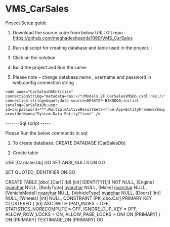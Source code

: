 # VMS_CarSales
Project Setup guide
1.	Download the source code from below URL:
Git repo : https://github.com/meghadeshpande1989/VMS_CarSales

2.	Run sql script for creating database and table used in the project.
3.	Click on the solution 
4.	Build the project and Run the same.
5.	Please note – change database name , username and password in web.config connection string
<connectionStrings>
  
    <add name="CarSalesDbEntities" connectionString="metadata=res://*/Models.EF.CarSalesVMSDb.csdl|res://*/Models.EF.CarSalesVMSDb.ssdl|res://*/Models.EF.CarSalesVMSDb.msl;provider=System.Data.SqlClient;provider connection string=&quot;data source=DESKTOP-B2KNOQ0;initial catalog=CarSalesDb;user id=sa;password=***;MultipleActiveResultSets=True;App=EntityFramework&quot;" providerName="System.Data.EntityClient" />

</connectionStrings>



-------Sql script -----

Please Run the below commands in sql:


1)	To create database:
 CREATE DATABASE [CarSalesDb]

2) Create table

USE [CarSalesDb]
GO
SET ANSI_NULLS ON
GO

SET QUOTED_IDENTIFIER ON
GO

CREATE TABLE [dbo].[Car](
	[Id] [int] IDENTITY(1,1) NOT NULL,
	[Engine] [nvarchar](max) NULL,
	[BodyType] [nvarchar](max) NULL,
	[Make] [nvarchar](max) NULL,
	[VehicleModel] [nvarchar](max) NULL,
	[VehicleType] [nvarchar](max) NULL,
	[Doors] [int] NULL,
	[Wheels] [int] NULL,
 CONSTRAINT [PK_dbo.Car] PRIMARY KEY CLUSTERED 
(
	[Id] ASC
)WITH (PAD_INDEX = OFF, STATISTICS_NORECOMPUTE = OFF, IGNORE_DUP_KEY = OFF, ALLOW_ROW_LOCKS = ON, ALLOW_PAGE_LOCKS = ON) ON [PRIMARY]
) ON [PRIMARY] TEXTIMAGE_ON [PRIMARY]
GO

